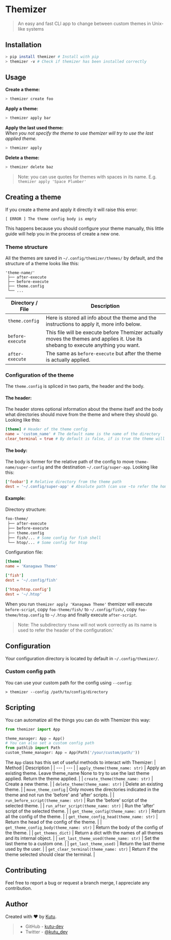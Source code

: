# Themizer
> An easy and fast CLI app to change between custom themes in Unix-like systems

## Installation
```bash
> pip install themizer # Install with pip
> themizer -v # Check if themizer has been installed correctly
```

## Usage
**Create a theme:**
```bash
> themizer create foo
```

**Apply a theme:**
```bash
> themizer apply bar
```

**Apply the last used theme:**  
_When you not specify the theme to use themizer will try to use the last applied theme._
```bash
> themizer apply
```

**Delete a theme:**
```bash
> themizer delete baz
```
> Note: you can use quotes for themes with spaces in its name. E.g. `themizer apply 'Space Plumber'`


## Creating a theme
If you create a theme and apply it directly it will raise this error:
```
[ ERROR ] The theme config body is empty
```
This happens because you should configure your theme manually, this little guide will help you in the process of create a new one.  

### Theme structure

All the themes are saved in `~/.config/themizer/themes/` by default, and the structure of a theme looks like this:
```
'theme-name/'
 ├── after-execute
 ├── before-execute
 ├── theme.config
 └── ...
```

| Directory / File | Description |
| --- | --- |
| `theme.config` | Here is stored all info about the theme and the instructions to apply it, more info below. |
| `before-execute` | This file will be execute before Themizer actually moves the themes and applies it. Use its shebang to execute anything you want. |
| `after-execute` | The same as `before-execute` but after the theme is actually applied. |

### Configuration of the theme
The `theme.config` is spliced in two parts, the header and the body.


#### The header:
The header stores optional information about the theme itself and the body what directories should move from the theme and where they should go. Looking like this:
```toml
[theme] # Header of the theme config
name = 'custom_name' # The default name is the name of the directory
clear_terminal = true # By default is false, if is true the theme will clear the terminal after applying the theme
```

#### The body:
The body is former for the relative path of the config to move `theme-name/super-config` and the destination `~/.config/super-app`. Looking like this:
```toml
['foobar'] # Relative directory from the theme path
dest = '~/.config/super-app' # Absolute path (can use ~to refer the home path)
```
#### Example:
Directory structure:
```bash
foo-theme/
 ├── after-execute
 ├── before-execute
 ├── theme.config
 ├── fish/... # Some config for fish shell
 └── htop/... # Some config for htop
```
Configuration file:
```toml
[theme]
name = 'Kanagawa Theme'

['fish']
dest = '~/.config/fish'

['htop/htop.config']
dest = '~/.htop'
```

When you run `themizer apply 'Kanagawa Theme'` themizer will execute `before-script`, copy `foo-theme/fish/` to `~/.config/fish/`, copy `foo-theme/htop.config` to `~/.htop` and finally execute `after-script`.

> Note: The subdirectory `theme` will not work correctly as its name is used to refer the header of the configuration.'

## Configuration
Your configuration directory is located by default in `~/.config/themizer/`.

### Custom config path
You can use your custom path for the config using `--config`:
```
> themizer --config /path/to/config/directory
```

## Scripting
You can automatize all the things you can do with Themizer this way:
```python
from themizer import App

theme_manager: App = App()
# You can also set a custom config path
from pathlib import Path
custom_theme_manager: App = App(Path('/your/custom/path/'))
```
The `App` class has this set of useful methods to interact with Themizer:
| Method | Description |
| --- | --- |
| `apply_theme(theme_name: str)` | Apply an existing theme. Leave theme_name None to try to use the last theme applied. Return the theme applied. |
| `create_theme(theme_name: str)` | Create a new theme. |
| `delete_theme(theme_name: str)` | Delete an existing theme. |
| `move_theme_config` | Only moves the directories indicated in the theme and not run the 'before' and 'after' scripts. |
| `run_before_script(theme_name: str)` | Run the 'before' script of the selected theme. |
| `run_after_script(theme_name: str)` | Run the 'after' script of the selected theme. |
| `get_theme_config(theme_name: str)` | Return all the config of the theme. |
| `get_theme_config_head(theme_name: str)` | Return the head of the config of the theme. |
| `get_theme_config_body(theme_name: str)` | Return the body of the config of the theme. |
| `get_themes_dict)` | Return a dict with the names of all themes and its internal object. |
| `set_last_theme_used(theme_name: str)` | Set the last theme to a custom one. |
| `get_last_theme_used)` | Return the last theme used by the user. |
| `get_clear_terminal(theme_name: str)` | Return if the theme selected should clear the terminal. |

## Contributing
Feel free to report a bug or request a branch merge, I appreciate any contribution.

## Author

Created with :heart: by [Kutu](https://kutu-dev.github.io).
> - GitHub - [kutu-dev](https://github.com/kutu-dev)
> - Twitter - [@kutu_dev](https://twitter.com/kutu_dev)
